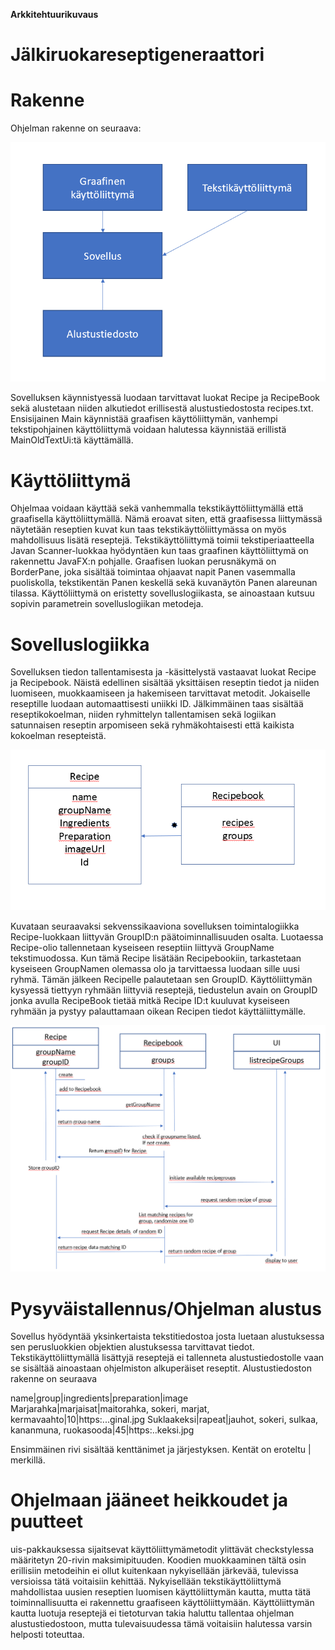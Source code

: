 **Arkkitehtuurikuvaus**

# Jälkiruokareseptigeneraattori

# Rakenne #
Ohjelman rakenne on seuraava:

<img src="https://github.com/melting8snowman/ot-harjoitustyo/blob/master/dokumentaatio/rakenne.png" width="560">

Sovelluksen käynnistyessä luodaan tarvittavat luokat Recipe ja RecipeBook sekä alustetaan niiden alkutiedot erillisestä alustustiedostosta recipes.txt. Ensisijainen Main käynnistää graafisen käyttöliittymän, vanhempi tekstipohjainen käyttöliittymä voidaan halutessa käynnistää erillistä MainOldTextUi:tä käyttämällä.

# Käyttöliittymä #
Ohjelmaa voidaan käyttää sekä vanhemmalla tekstikäyttöliittymällä että graafisella käyttöliittymällä. Nämä eroavat siten, että graafisessa liittymässä näytetään reseptien kuvat kun taas tekstikäyttöliittymässa on myös mahdollisuus lisätä reseptejä. 
Tekstikäyttöliittymä toimii tekstiperiaatteella Javan Scanner-luokkaa hyödyntäen kun taas graafinen käyttöliittymä on rakennettu JavaFX:n pohjalle. Graafisen luokan perusnäkymä on BorderPane, joka sisältää toimintaa ohjaavat napit Panen vasemmalla puoliskolla, tekstikentän Panen keskellä sekä kuvanäytön Panen alareunan tilassa. Käyttöliittymä on eristetty sovelluslogiikasta, se ainoastaan kutsuu sopivin parametrein sovelluslogiikan metodeja.

# Sovelluslogiikka #
Sovelluksen tiedon tallentamisesta ja -käsittelystä vastaavat luokat Recipe ja Recipebook. Näistä edellinen sisältää yksittäisen reseptin tiedot ja niiden luomiseen, muokkaamiseen ja hakemiseen tarvittavat metodit. Jokaiselle reseptille luodaan automaattisesti uniikki ID. Jälkimmäinen taas sisältää reseptikokoelman, niiden ryhmittelyn tallentamisen sekä logiikan satunnaisen reseptin arpomiseen sekä ryhmäkohtaisesti että kaikista kokoelman resepteistä.  

<img src="https://github.com/melting8snowman/ot-harjoitustyo/blob/master/dokumentaatio/storing_classes.png" width="560">

Kuvataan seuraavaksi sekvenssikaaviona sovelluksen toimintalogiikka Recipe-luokkaan liittyvän GroupID:n päätoiminnallisuuden osalta. Luotaessa Recipe-olio tallennetaan kyseiseen reseptiin liittyvä GroupName tekstimuodossa. Kun tämä Recipe lisätään Recipebookiin, tarkastetaan kyseiseen GroupNamen olemassa olo ja tarvittaessa luodaan sille uusi ryhmä. Tämän jälkeen Recipelle palautetaan sen GroupID. Käyttöliittymän kysyessä tiettyyn ryhmään liittyviä reseptejä, tiedustelun avain on GroupID jonka avulla RecipeBook tietää mitkä Recipe ID:t kuuluvat kyseiseen ryhmään ja pystyy palauttamaan oikean Recipen tiedot käyttäliittymälle.

<img src="https://github.com/melting8snowman/ot-harjoitustyo/blob/master/dokumentaatio/recipeID_groupID_handling.png" width="560">

# Pysyväistallennus/Ohjelman alustus #
Sovellus hyödyntää yksinkertaista tekstitiedostoa josta luetaan alustuksessa sen perusluokkien objektien alustuksessa tarvittavat tiedot. Tekstikäyttöliittymällä lisättyjä reseptejä ei tallenneta alustustiedostolle vaan se sisältää ainoastaan ohjelmiston alkuperäiset reseptit. Alustustiedoston rakenne on seuraava

name|group|ingredients|preparation|image
Marjarahka|marjaisat|maitorahka, sokeri, marjat, kermavaahto|10|https:...ginal.jpg
Suklaakeksi|rapeat|jauhot, sokeri, sulkaa, kananmuna, ruokasooda|45|https:..keksi.jpg

Ensimmäinen rivi sisältää kenttänimet ja järjestyksen. Kentät on eroteltu | merkillä.

# Ohjelmaan jääneet heikkoudet ja puutteet #
uis-pakkauksessa sijaitsevat käyttöliittymämetodit ylittävät checkstylessa määritetyn 20-rivin maksimipituuden. Koodien muokkaaminen tältä osin erillisiin metodeihin ei ollut kuitenkaan nykyisellään järkevää, tulevissa versioissa tätä voitaisiin kehittää. Nykyisellään tekstikäyttöliittymä mahdollistaa uusien reseptien luomisen käyttöliittymän kautta, mutta tätä toiminnallisuutta ei rakennettu graafiseen käyttöliittymään. Käyttöliittymän kautta luotuja reseptejä ei tietoturvan takia haluttu tallentaa ohjelman alustustiedostoon, mutta tulevaisuudessa tämä voitaisiin halutessa varsin helposti toteuttaa.









